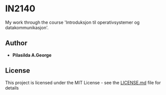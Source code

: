 # IN2140
My work through the course 'Introduksjon til operativsystemer og datakommunikasjon'.

## Author

* **Pilasilda A.George** 

## License

This project is licensed under the MIT License - see the [LICENSE.md](LICENSE.md) file for details
